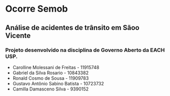 # Ocorre Semob
## Análise de acidentes de trânsito em Sãoo Vicente
### Projeto desenvolvido na disciplina de Governo Aberto da EACH USP.

- Carolline Molessani de Freitas - 11915748
- Gabriel da Silva Rosario - 10843382
- Ronald Cosmo de Sousa - 11909783
- Gustavo Antônio Sabino Batista - 10723732
- Camilla Damasceno Silva - 9390152
